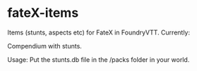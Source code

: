 # fateX-items

Items (stunts, aspects etc) for FateX in FoundryVTT. Currently:

Compendium with stunts. 

Usage: Put the stunts.db file in the /packs folder in your world.
